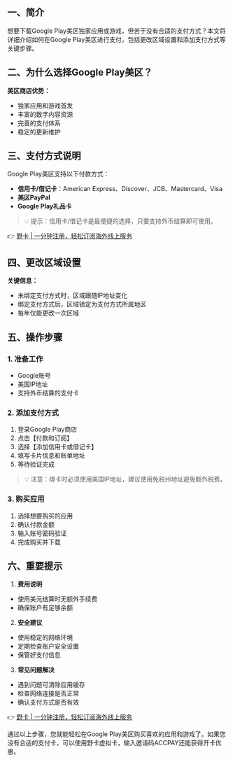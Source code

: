 ## 一、简介

想要下载Google Play美区独家应用或游戏，但苦于没有合适的支付方式？本文将详细介绍如何在Google Play美区进行支付，包括更改区域设置和添加支付方式等关键步骤。

## 二、为什么选择Google Play美区？

**美区商店优势：**
- 独家应用和游戏首发
- 丰富的数字内容资源
- 完善的支付体系
- 稳定的更新维护

## 三、支付方式说明

Google Play美区支持以下付款方式：
- **信用卡/借记卡**：American Express、Discover、JCB、Mastercard、Visa
- **美区PayPal**
- **Google Play礼品卡**

> 💡 提示：信用卡/借记卡是最便捷的选择，只要支持外币结算即可使用。

👉 [野卡 | 一分钟注册，轻松订阅海外线上服务](https://bit.ly/bewildcard)

## 四、更改区域设置

**关键信息：**
- 未绑定支付方式时，区域跟随IP地址变化
- 绑定支付方式后，区域锁定为支付方式所属地区
- 每年仅能更改一次区域

## 五、操作步骤

### 1. 准备工作
- Google账号
- 美国IP地址
- 支持外币结算的支付卡

### 2. 添加支付方式
1. 登录Google Play商店
2. 点击【付款和订阅】
3. 选择【添加信用卡或借记卡】
4. 填写卡片信息和账单地址
5. 等待验证完成

> 💡 注意：绑卡时必须使用美国IP地址，建议使用免税州地址避免额外税费。

### 3. 购买应用
1. 选择想要购买的应用
2. 确认付款金额
3. 输入账号密码验证
4. 完成购买并下载

## 六、重要提示

1. **费用说明**
- 使用美元结算时无额外手续费
- 确保账户有足够余额

2. **安全建议**
- 使用稳定的网络环境
- 定期检查账户安全设置
- 保管好支付信息

3. **常见问题解决**
- 遇到问题可清除应用缓存
- 检查网络连接是否正常
- 确认支付方式是否有效

👉 [野卡 | 一分钟注册，轻松订阅海外线上服务](https://bit.ly/bewildcard)

通过以上步骤，您就能轻松在Google Play美区购买喜欢的应用和游戏了。如果您没有合适的支付卡，可以使用野卡虚拟卡，输入邀请码ACCPAY还能获得开卡优惠。